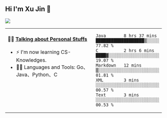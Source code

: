 
## Hi I'm Xu Jin 👋
![](https://komarev.com/ghpvc/?username=jiayouxujin&color=brightgreen&label=PROFILE+VIEWS)



<table align="center">
<tr>
<td valign="top" width="60%">

#### 🏋️‍♀️ <a href="https://github.com/jiayouxujin" target="_blank">Talking about Personal Stuffs</a>
<!-- recent_releases starts -->

- ⚡  I'm now learning CS-Knowledges.  
- 🏊‍♂️ Languages and Tools: Go、Java、Python、C
<!-- recent_releases ends -->
</td>
<td>
 
<!--START_SECTION:waka-->
```text
Java       8 hrs 37 mins   ███████████████████▒░░░░░   77.82 % 
C          2 hrs 6 mins    ████▓░░░░░░░░░░░░░░░░░░░░   19.07 % 
Markdown   12 mins         ▒░░░░░░░░░░░░░░░░░░░░░░░░   01.81 % 
XML        3 mins          ░░░░░░░░░░░░░░░░░░░░░░░░░   00.57 % 
Text       3 mins          ░░░░░░░░░░░░░░░░░░░░░░░░░   00.53 % 
```
<!--END_SECTION:waka-->
 
</td>
</tr>
</table>





